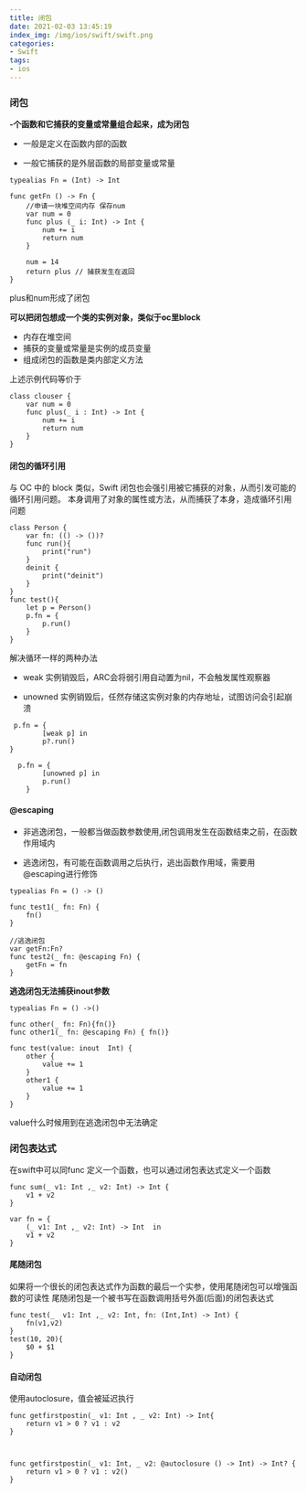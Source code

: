 ```yaml
---
title: 闭包
date: 2021-02-03 13:45:19
index_img: /img/ios/swift/swift.png
categories:
- Swift
tags:
- ios
---
```


### 闭包
**-个函数和它捕获的变量或常量组合起来，成为闭包**

- 一般是定义在函数内部的函数

- 一般它捕获的是外层函数的局部变量或常量

```
typealias Fn = (Int) -> Int

func getFn () -> Fn {
    //申请一块堆空间内存 保存num
    var num = 0
    func plus (_ i: Int) -> Int {
        num += i
        return num
    }

    num = 14
    return plus // 捕获发生在返回
}
```
plus和num形成了闭包

**可以把闭包想成一个类的实例对象，类似于oc里block**
- 内存在堆空间
- 捕获的变量或常量是实例的成员变量
- 组成闭包的函数是类内部定义方法

上述示例代码等价于
```
class clouser {
    var num = 0
    func plus(_ i : Int) -> Int {
        num += i
        return num
    }
}
```

#### 闭包的循环引用
与 OC 中的 block 类似，Swift 闭包也会强引用被它捕获的对象，从而引发可能的循环引用问题。
本身调用了对象的属性或方法，从而捕获了本身，造成循环引用问题

```
class Person {
    var fn: (() -> ())?
    func run(){
        print("run")
    }
    deinit {
        print("deinit")
    }
}
func test(){
    let p = Person()
    p.fn = {
        p.run()
    }
}
```
解决循环一样的两种办法

- weak 实例销毁后，ARC会将弱引用自动置为nil，不会触发属性观察器

- unowned 实例销毁后，任然存储这实例对象的内存地址，试图访问会引起崩溃
```
 p.fn = {
        [weak p] in
        p?.run()
}

  p.fn = {
        [unowned p] in
        p.run()
    }
```

#### @escaping

- 非逃逸闭包，一般都当做函数参数使用,闭包调用发生在函数结束之前，在函数作用域内

- 逃逸闭包，有可能在函数调用之后执行，逃出函数作用域，需要用 @escaping进行修饰

```
typealias Fn = () -> ()

func test1(_ fn: Fn) {
    fn()
}

//逃逸闭包
var getFn:Fn?
func test2(_ fn: @escaping Fn) {
    getFn = fn
}
```
**逃逸闭包无法捕获inout参数**

```
typealias Fn = () ->()

func other(_ fn: Fn){fn()}
func other1(_ fn: @escaping Fn) { fn()}

func test(value: inout  Int) {
    other {
        value += 1
    }
    other1 {
        value += 1
    }
}
```
value什么时候用到在逃逸闭包中无法确定

### 闭包表达式
在swift中可以同func 定义一个函数，也可以通过闭包表达式定义一个函数

```
func sum(_ v1: Int ,_ v2: Int) -> Int {
    v1 + v2
}

var fn = {
    (_ v1: Int ,_ v2: Int) -> Int  in
    v1 + v2
}
```

#### 尾随闭包

如果将一个很长的闭包表达式作为函数的最后一个实参，使用尾随闭包可以增强函数的可读性 
尾随闭包是一个被书写在函数调用括号外面(后面)的闭包表达式
```
func test(_  v1: Int ,_ v2: Int, fn: (Int,Int) -> Int) {
    fn(v1,v2)
}
test(10, 20){
    $0 + $1
}
```

#### 自动闭包

使用autoclosure，值会被延迟执行

```
func getfirstpostin(_ v1: Int , _ v2: Int) -> Int{
    return v1 > 0 ? v1 : v2
}



func getfirstpostin(_ v1: Int, _ v2: @autoclosure () -> Int) -> Int? {
    return v1 > 0 ? v1 : v2()
}
```

